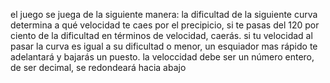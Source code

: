 el juego se juega de la siguiente manera:
la dificultad de la siguiente curva determina a qué velocidad te caes por el precipicio, si te pasas del 120 por ciento de la dificultad en términos de velocidad, caerás.
si tu velocidad al pasar la curva es igual a su dificultad o menor, un esquiador mas rápido te adelantará y bajarás un puesto.
la veloccidad debe ser un número entero, de ser decimal, se redondeará hacia abajo
